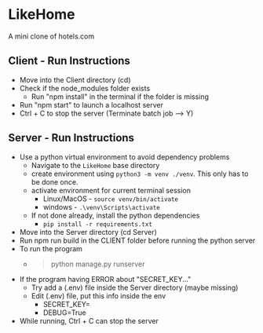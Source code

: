 # LikeHome

A mini clone of hotels.com

## Client - Run Instructions

- Move into the Client directory (cd)
- Check if the node_modules folder exists
  - Run "npm install" in the terminal if the folder is missing
- Run "npm start" to launch a localhost server
- Ctrl + C to stop the server (Terminate batch job --> Y)

## Server - Run Instructions

- Use a python virtual environment to avoid dependency problems
  - Navigate to the `LikeHome` base directory
  - create environment using `python3 -m venv ./venv`. This only has to be done once.
  - activate environment for current terminal session
    - Linux/MacOS - `source venv/bin/activate`
    - windows - `.\venv\Scripts\activate`
  - If not done already, install the python dependencies
    - `pip install -r requirements.txt`
- Move into the Server directory (cd Server)
- Run npm run build in the CLIENT folder before running the python server
- To run the program
  - > python manage.py runserver
- If the program having ERROR about "SECRET_KEY..."
  - Try add a (.env) file inside the Server directory (maybe missing)
  - Edit (.env) file, put this info inside the env
    - SECRET_KEY=
    - DEBUG=True
- While running, Ctrl + C can stop the server
